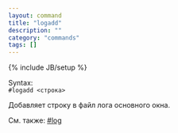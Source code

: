 ```yaml
---
layout: command
title: "logadd"
description: ""
category: "commands"
tags: []
---
```

{% include JB/setup %}

Syntax:  
`#logadd <строка>`

Добавляет строку в файл лога основного окна.

См. также: [#log](#log)
